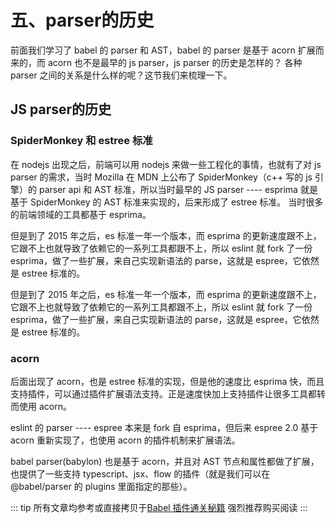 # 五、parser的历史

前面我们学习了 babel 的 parser 和 AST，babel 的 parser 是基于 acorn 扩展而来的，而 acorn 也不是最早的 js parser，js parser 的历史是怎样的？ 各种 parser 之间的关系是什么样的呢？这节我们来梳理一下。

## JS parser的历史

### SpiderMonkey 和 estree 标准
在 nodejs 出现之后，前端可以用 nodejs 来做一些工程化的事情，也就有了对 js parser 的需求，当时 Mozilla 在 MDN 上公布了 SpiderMonkey（c++ 写的 js 引擎）的 parser api 和 AST 标准，所以当时最早的 JS parser ---- esprima 就是基于 SpiderMonkey 的 AST 标准来实现的，后来形成了 estree 标准。 当时很多的前端领域的工具都基于 esprima。

但是到了 2015 年之后，es 标准一年一个版本，而 esprima 的更新速度跟不上，它跟不上也就导致了依赖它的一系列工具都跟不上，所以 eslint 就 fork 了一份 esprima，做了一些扩展，来自己实现新语法的 parse，这就是 espree，它依然是 estree 标准的。

但是到了 2015 年之后，es 标准一年一个版本，而 esprima 的更新速度跟不上，它跟不上也就导致了依赖它的一系列工具都跟不上，所以 eslint 就 fork 了一份 esprima，做了一些扩展，来自己实现新语法的 parse，这就是 espree，它依然是 estree 标准的。

### acorn

后面出现了 acorn，也是 estree 标准的实现，但是他的速度比 esprima 快，而且支持插件，可以通过插件扩展语法支持。正是速度快加上支持插件让很多工具都转而使用 acorn。

eslint 的 parser ---- espree 本来是 fork 自 esprima，但后来 espree 2.0 基于 acorn 重新实现了，也使用 acorn 的插件机制来扩展语法。

babel parser(babylon) 也是基于 acorn，并且对 AST 节点和属性都做了扩展，也提供了一些支持 typescript、jsx、flow 的插件（就是我们可以在 @babel/parser 的 plugins 里面指定的那些）。

::: tip
所有文章均参考或直接拷贝于[Babel 插件通关秘籍](https://juejin.cn/book/6946117847848321055)
强烈推荐购买阅读
:::